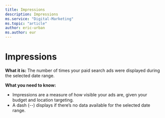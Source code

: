 ```yaml
---
title: Impressions
description: Impressions
ms.service: "Digital-Marketing"
ms.topic: "article"
author: eric-urban
ms.author: eur
---
```


# Impressions

**What it is:**  The number of times your paid search ads were displayed during the selected date range.

**What you need to know:**
- Impressions are a measure of how visible your ads are, given your budget and location targeting.
- A dash (--) displays if there’s no data available for the selected date range.


